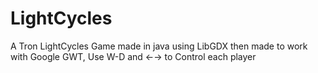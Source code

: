 LightCycles
===========

A Tron LightCycles Game made in java using LibGDX then made to work with Google GWT, Use W-D and ←→ to Control each player
